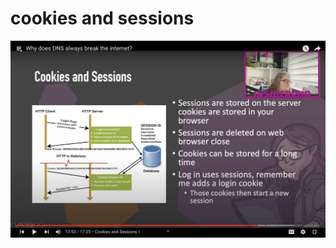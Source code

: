 # cookies and sessions

![9185df99c9eba5d91fcfad5ca98498cb.png](../../_resources/9185df99c9eba5d91fcfad5ca98498cb.png)
